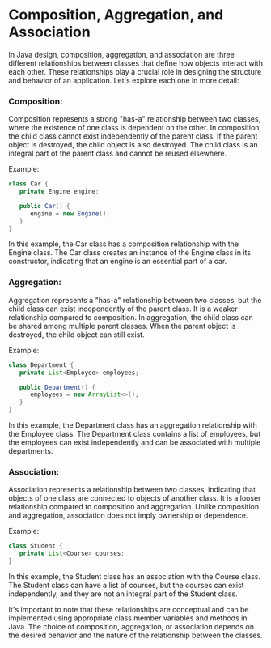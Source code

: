 
# Composition, Aggregation, and Association
In Java design, composition, aggregation, and association are three different relationships between classes that define how objects interact with each other. These relationships play a crucial role in designing the structure and behavior of an application. Let's explore each one in more detail:

### Composition:
Composition represents a strong "has-a" relationship between two classes, where the existence of one class is dependent on the other. In composition, the child class cannot exist independently of the parent class. If the parent object is destroyed, the child object is also destroyed. The child class is an integral part of the parent class and cannot be reused elsewhere.

Example:
```java
class Car {
   private Engine engine;

   public Car() {
      engine = new Engine();
   }
}
```
In this example, the Car class has a composition relationship with the Engine class. The Car class creates an instance of the Engine class in its constructor, indicating that an engine is an essential part of a car.

### Aggregation:
Aggregation represents a "has-a" relationship between two classes, but the child class can exist independently of the parent class. It is a weaker relationship compared to composition. In aggregation, the child class can be shared among multiple parent classes. When the parent object is destroyed, the child object can still exist.

Example:
```java
class Department {
   private List<Employee> employees;

   public Department() {
      employees = new ArrayList<>();
   }
}
```
In this example, the Department class has an aggregation relationship with the Employee class. The Department class contains a list of employees, but the employees can exist independently and can be associated with multiple departments.

### Association:
Association represents a relationship between two classes, indicating that objects of one class are connected to objects of another class. It is a looser relationship compared to composition and aggregation. Unlike composition and aggregation, association does not imply ownership or dependence.

Example:
```java
class Student {
   private List<Course> courses;
}
```

In this example, the Student class has an association with the Course class. The Student class can have a list of courses, but the courses can exist independently, and they are not an integral part of the Student class.

It's important to note that these relationships are conceptual and can be implemented using appropriate class member variables and methods in Java. The choice of composition, aggregation, or association depends on the desired behavior and the nature of the relationship between the classes.


